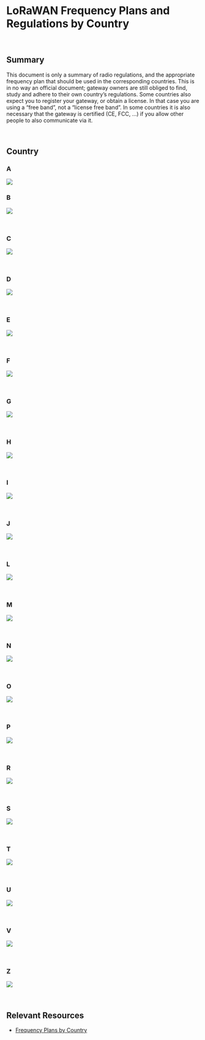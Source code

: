 # LoRaWAN Frequency Plans and Regulations by Country

&nbsp;

## Summary

This document is only a summary of radio regulations, and the appropriate frequency plan that should be used in the corresponding countries. This is in no way an official document; gateway owners are still obliged to find, study and adhere to their own country’s regulations. Some countries also expect you to register your gateway, or obtain a license. In that case you are using a “free band”, not a “license free band”. In some countries it is also necessary that the gateway is certified (CE, FCC, …) if you allow other people to also communicate via it.

&nbsp;

## Country

### A

![](img/lorawan_frequency_plans_by_country/01.png)



### B

![](img/lorawan_frequency_plans_by_country/02.png)

&nbsp;

### C

![](img/lorawan_frequency_plans_by_country/03.png)

&nbsp;

### D

![](img/lorawan_frequency_plans_by_country/04.png)

&nbsp;

### E

![](img/lorawan_frequency_plans_by_country/05.png)

&nbsp;

### F

![](img/lorawan_frequency_plans_by_country/06.png)

&nbsp;

### G

![](img/lorawan_frequency_plans_by_country/07.png)

&nbsp;

### H

![](img/lorawan_frequency_plans_by_country/08.png)

&nbsp;

### I

![](img/lorawan_frequency_plans_by_country/09.png)

&nbsp;

### J

![](img/lorawan_frequency_plans_by_country/10.png)

&nbsp;

### L

![](img/lorawan_frequency_plans_by_country/11.png)

&nbsp;

### M

![](img/lorawan_frequency_plans_by_country/12.png)

&nbsp;

### N

![](img/lorawan_frequency_plans_by_country/13.png)

&nbsp;

### O

![](img/lorawan_frequency_plans_by_country/14.png)

&nbsp;

### P

![](img/lorawan_frequency_plans_by_country/15.png)

&nbsp;

### R

![](img/lorawan_frequency_plans_by_country/16.png)

&nbsp;

### S

![](img/lorawan_frequency_plans_by_country/17.png)

&nbsp;

### T

![](img/lorawan_frequency_plans_by_country/18.png)

&nbsp;

### U

![](img/lorawan_frequency_plans_by_country/19.png)

&nbsp;

### V

![](img/lorawan_frequency_plans_by_country/20.png)

&nbsp;

### Z

![](img/lorawan_frequency_plans_by_country/21.png)

&nbsp;

## Relevant Resources

- [Frequency Plans by Country](https://www.thethingsnetwork.org/docs/lorawan/frequencies-by-country.html)